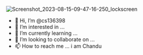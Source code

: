 ![Screenshot_2023-08-15-09-47-16-250_lockscreen](https://github.com/cs136398/cs136398/assets/142366040/839cfc98-c3e1-4766-831b-d404c30cb3dd)
- 👋 Hi, I’m @cs136398
- 👀 I’m interested in ...
- 🌱 I’m currently learning ...
- 💞️ I’m looking to collaborate on ...
- 📫 How to reach me ...
i am Chandu
<!---
cs136398/cs136398 is a ✨ special ✨ repository because its `README.md` (this file) appears on your GitHub profile.
You can click the Preview link to take a look at your changes.
--->
